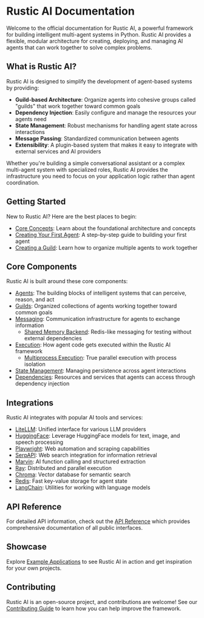 # Rustic AI Documentation

Welcome to the official documentation for Rustic AI, a powerful framework for building intelligent multi-agent systems in Python. Rustic AI provides a flexible, modular architecture for creating, deploying, and managing AI agents that can work together to solve complex problems.

## What is Rustic AI?

Rustic AI is designed to simplify the development of agent-based systems by providing:

- **Guild-based Architecture**: Organize agents into cohesive groups called "guilds" that work together toward common goals
- **Dependency Injection**: Easily configure and manage the resources your agents need
- **State Management**: Robust mechanisms for handling agent state across interactions
- **Message Passing**: Standardized communication between agents
- **Extensibility**: A plugin-based system that makes it easy to integrate with external services and AI providers

Whether you're building a simple conversational assistant or a complex multi-agent system with specialized roles, Rustic AI provides the infrastructure you need to focus on your application logic rather than agent coordination.

## Getting Started

New to Rustic AI? Here are the best places to begin:

- [Core Concepts](core/index.md): Learn about the foundational architecture and concepts
- [Creating Your First Agent](howto/creating_your_first_agent.md): A step-by-step guide to building your first agent
- [Creating a Guild](howto/creating_a_guild.md): Learn how to organize multiple agents to work together

## Core Components

Rustic AI is built around these core components:

- [Agents](agents/index.md): The building blocks of intelligent systems that can perceive, reason, and act
- [Guilds](core/guilds.md): Organized collections of agents working together toward common goals
- [Messaging](core/messaging.md): Communication infrastructure for agents to exchange information
  - [Shared Memory Backend](core/shared_memory_backend.md): Redis-like messaging for testing without external dependencies
- [Execution](core/execution.md): How agent code gets executed within the Rustic AI framework
  - [Multiprocess Execution](core/multiprocess_execution.md): True parallel execution with process isolation
- [State Management](core/state_management.md): Managing persistence across agent interactions
- [Dependencies](dependencies/index.md): Resources and services that agents can access through dependency injection

## Integrations

Rustic AI integrates with popular AI tools and services:

- [LiteLLM](agents/litellm/index.md): Unified interface for various LLM providers
- [HuggingFace](agents/huggingface/index.md): Leverage HuggingFace models for text, image, and speech processing
- [Playwright](agents/playwright/index.md): Web automation and scraping capabilities
- [SerpAPI](agents/serpapi/index.md): Web search integration for information retrieval
- [Marvin](agents/marvin/index.md): AI function calling and structured extraction
- [Ray](ray/index.md): Distributed and parallel execution
- [Chroma](dependencies/chroma/index.md): Vector database for semantic search
- [Redis](dependencies/redis/index.md): Fast key-value storage for agent state
- [LangChain](dependencies/langchain/index.md): Utilities for working with language models

## API Reference

For detailed API information, check out the [API Reference](api/index.md) which provides comprehensive documentation of all public interfaces.

## Showcase

Explore [Example Applications](showcase/index.md) to see Rustic AI in action and get inspiration for your own projects.

## Contributing

Rustic AI is an open-source project, and contributions are welcome! See our [Contributing Guide](contributing.md) to learn how you can help improve the framework. 